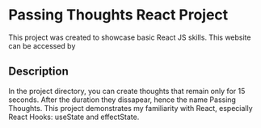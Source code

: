 # Passing Thoughts React Project

This project was created to showcase basic React JS skills. This website can be accessed by 

## Description

In the project directory, you can create thoughts that remain only for 15 seconds. After the duration they dissapear, hence the name Passing Thoughts. This project demonstrates my familiarity with React, especially React Hooks: useState and effectState.


